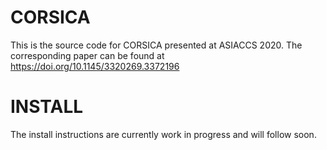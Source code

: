 # CORSICA

This is the source code for CORSICA presented at ASIACCS 2020.
The corresponding paper can be found at https://doi.org/10.1145/3320269.3372196

# INSTALL
The install instructions are currently work in progress and will follow soon.




